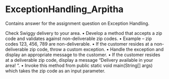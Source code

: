 # ExceptionHandling_Arpitha
Contains answer for the assignment question on Exception Handling.

Check Swiggy delivery to your area.
• Develop a method that accepts a zip code and validates against non-deliverable zip
codes.
• Example – zip codes 123, 456, 789 are non-deliverable.
• If the customer resides at a non-deliverable zip code, throw a custom exception.
• Handle the exception and display an appropriate message to the customer.
• If the customer resides at a deliverable zip code, display a message “Delivery available
in your area! “.
• Invoke this method from public static void main(String[] args) which takes the zip code as
an input parameter.
